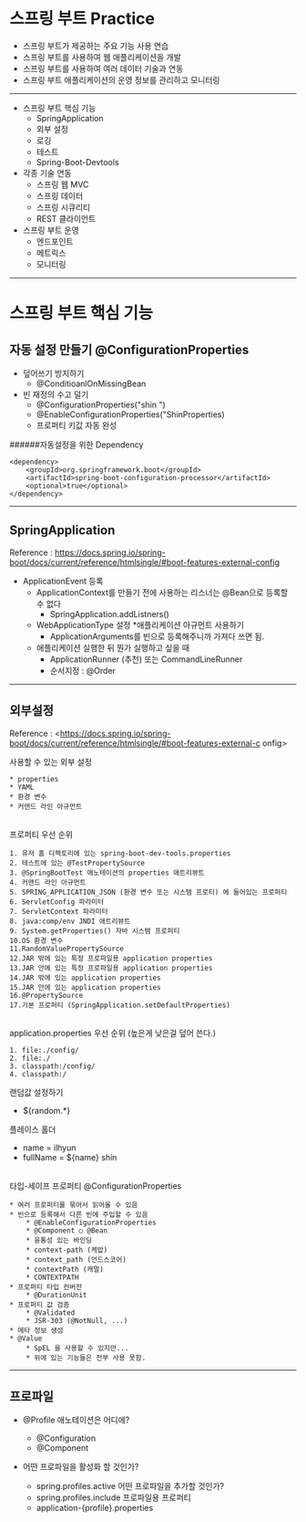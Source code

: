 스프링 부트 Practice
===================
* 스프링 부트가 제공하는 주요 기능 사용 연습
* 스프링 부트를 사용하여 웹 애플리케이션을 개발
* 스프링 부트를 사용하여 여러 데이터 기술과 연동
* 스프링 부트 애플리케이션의 운영 정보를 관리하고 모니터링 
---
 
* 스프링 부트 핵심 기능 
    * SpringApplication 
    * 외부 설정 
    * 로깅 
    * 테스트 
    * Spring-Boot-Devtools 
* 각종 기술 연동 
    * 스프링 웹 MVC 
    * 스프링 데이터 
    * 스프링 시큐리티 
    * REST 클라이언트 
* 스프링 부트 운영 
    * 엔드포인트 
    * 메트릭스 
    * 모니터링
---
스프링 부트 핵심 기능
===

자동 설정 만들기 @ConfigurationProperties
-------------------
* 덮어쓰기 방지하기
    * @ConditioanlOnMissingBean
* 빈 재정의 수고 덜기
    * @ConfigurationProperties("shin ")
    * @EnableConfigurationProperties("ShinProperties)
    * 프로퍼티 키값 자동 완성

######자동설정을 위한 Dependency 
~~~
<dependency>
    <groupId>​org.springframework.boot​</groupId>
    <artifactId>​spring-boot-configuration-processor​</artifactId>    
    <optional>​true​</optional> 
</dependency> 
~~~
---
SpringApplication
---
Reference :  <https://docs.spring.io/spring-boot/docs/current/reference/htmlsingle/#boot-features-external-config>

* ApplicationEvent 등록
    * ApplicationContext를 만들기 전에 사용하는 리스너는 @Bean으로 등록할 수 없다
        * SpringApplication.addListners()
    * WebApplicationType 설정
    *애플리케이션 아규먼트 사용하기
        * ApplicationArguments를 빈으로 등록해주니까 가져다 쓰면 됨.
    * 애플리케이션 실행한 뒤 뭔가 실행하고 싶을 때
        * ApplicationRunner (추천) 또는 CommandLineRunner
        * 순서지정 : @Order

---     
외부설정
---
Reference : <https://docs.spring.io/spring-boot/docs/current/reference/htmlsingle/#boot-features-external-c onfig> 
 
 사용할 수 있는 외부 설정 

    * properties 
    * YAML 
    * 환경 변수 
    * 커맨드 라인 아규먼트 
    
<br> 
 프로퍼티 우선 순위
  
    1. 유저 홈 디렉토리에 있는 spring-boot-dev-tools.properties 
    2. 테스트에 있는 @TestPropertySource 
    3. @SpringBootTest 애노테이션의 properties 애트리뷰트 
    4. 커맨드 라인 아규먼트 
    5. SPRING_APPLICATION_JSON (환경 변수 또는 시스템 프로티) 에 들어있는 프로퍼티 
    6. ServletConfig 파라미터 
    7. ServletContext 파라미터 
    8. java:comp/env JNDI 애트리뷰트 
    9. System.getProperties() 자바 시스템 프로퍼티 
    10.OS 환경 변수 
    11.RandomValuePropertySource 
    12.JAR 밖에 있는 특정 프로파일용 application properties 
    13.JAR 안에 있는 특정 프로파일용 application properties 
    14.JAR 밖에 있는 application properties 
    15.JAR 안에 있는 application properties 
    16.@PropertySource 
    17.기본 프로퍼티 (SpringApplication.setDefaultProperties) 
 
 <br>
application.properties 우선 순위 (높은게 낮은걸 덮어 쓴다.)
 
    1. file:./config/ 
    2. file:./ 
    3. classpath:/config/ 
    4. classpath:/ 
 
랜덤값 설정하기 
 * ${random.*} 
 
플레이스 홀더 
 * name = ilhyun 
 * fullName = ${name} shin
 
<br>
타입-세이프 프로퍼티 @ConfigurationProperties
  
    * 여러 프로퍼티를 묶어서 읽어올 수 있음 
    * 빈으로 등록해서 다른 빈에 주입할 수 있음 
        * @EnableConfigurationProperties 
        * @Component ○ @Bean 
        * 융통성 있는 바인딩 
        * context-path (케밥) 
        * context_path (언드스코어) 
        * contextPath (캐멀) 
        * CONTEXTPATH 
    * 프로퍼티 타입 컨버전 
        * @DurationUnit
    * 프로퍼티 값 검증 
        * @Validated 
        * JSR-303 (@NotNull, ...) 
    * 메타 정보 생성 
    * @Value 
        * SpEL 을 사용할 수 있지만... 
        * 위에 있는 기능들은 전부 사용 못함. 
  
---
프로파일 
---

* @Profile 애노테이션은 어디에? 
    * @Configuration 
    * @Component 

* 어떤 프로파일을 활성화 할 것인가? 
    * spring.profiles.active 어떤 프로파일을 추가할 것인가? 
    * spring.profiles.include 프로파일용 프로퍼티 
    * application-{profile}.properties 